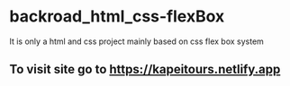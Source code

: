 # backroad_html_css-flexBox
It is only a html and css project mainly based on css flex box system 

## To visit site go to https://kapeitours.netlify.app

